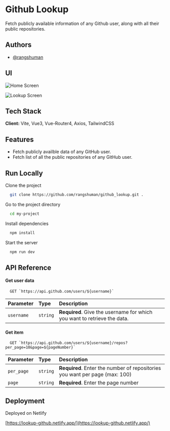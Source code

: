 # Github Lookup

Fetch publicly available information of any Github user, along with all their public repositories.

## Authors

-   [@rangshuman](https://www.github.com/rangshuman)

## UI

![Home Screen](https://ik.imagekit.io/angshumanroy/GitHub_Lookup/home?ik-sdk-version=javascript-1.4.3&updatedAt=1653498238026)

![Lookup Screen](https://ik.imagekit.io/angshumanroy/GitHub_Lookup/lookup_zYQepbW4Y?ik-sdk-version=javascript-1.4.3&updatedAt=1653557306741)

## Tech Stack

**Client:** Vite, Vue3, Vue-Router4, Axios, TailwindCSS

## Features

-   Fetch publicly availble data of any GitHub user.
-   Fetch list of all the public repositories of any GitHub user.

## Run Locally

Clone the project

```bash
  git clone https://github.com/rangshuman/github_lookup.git .
```

Go to the project directory

```bash
  cd my-project
```

Install dependencies

```bash
  npm install
```

Start the server

```bash
  npm run dev
```

## API Reference

#### Get user data

```http
  GET `https://api.github.com/users/${username}`
```

| Parameter  | Type     | Description                                                              |
| :--------- | :------- | :----------------------------------------------------------------------- |
| `username` | `string` | **Required**. Give the username for which you want to retrieve the data. |

#### Get item

```http
  GET `https://api.github.com/users/${username}/repos?per_page=10&page=${pageNumber}`
```

| Parameter  | Type     | Description                                                                 |
| :--------- | :------- | :-------------------------------------------------------------------------- |
| `per_page` | `string` | **Required**. Enter the number of repositories you want per page (max: 100) |
| `page`     | `string` | **Required**. Enter the page number                                         |

## Deployment

Deployed on Netlify

[https://lookup-github.netlify.app/](https://lookup-github.netlify.app/)
